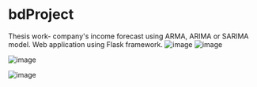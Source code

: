 # bdProject

Thesis work- company's income forecast using ARMA, ARIMA or SARIMA model. Web application using Flask framework.
![image](https://user-images.githubusercontent.com/58992710/212559036-3bdf304f-bbfa-4d14-9859-91695413fd27.png)
![image](https://user-images.githubusercontent.com/58992710/212559039-9b0b1567-814d-4764-915a-c8279616c815.png)

![image](https://user-images.githubusercontent.com/58992710/212559017-9f4be29f-e028-4151-a48d-b7977a8e79e8.png)

![image](https://user-images.githubusercontent.com/58992710/212559008-8a005b0a-b975-42eb-a2c6-dc51b5826bd5.png)

